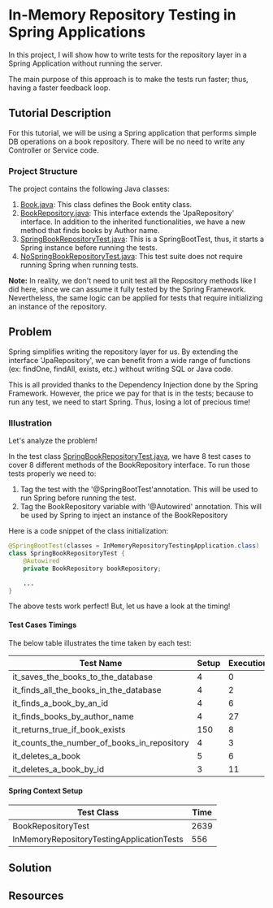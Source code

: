 # In-Memory Repository Testing in Spring Applications

In this project, I will show how to write tests for the repository layer in a 
Spring Application without running the server.

The main purpose of this approach is to make the tests run faster; thus, having
a faster feedback loop.

## Tutorial Description

For this tutorial, we will be using a Spring application that performs simple DB
operations on a book repository. There will be no need to write any Controller
or Service code. 

### Project Structure 
The project contains the following Java classes: 
1. [Book.java](src\main\java\dev\aatwi\imrt\model\Book.java): This class defines the Book entity class.
1. [BookRepository.java](src\main\java\dev\aatwi\imrt\repository\BookRepository.java): This interface extends the 'JpaRepository' interface. 
In addition to the inherited functionalities, we have a new method that finds books by Author name.
1. [SpringBookRepositoryTest.java](src\test\java\dev\aatwi\imrt\repository\SpringBookRepositoryTest.java): This is a SpringBootTest, thus, it starts a Spring instance before running the tests. 
1. [NoSpringBookRepositoryTest.java](src\test\java\dev\aatwi\imrt\repository\NoSpringBookRepositoryTest.java): This test suite does not require running Spring when running tests. 
 
**Note:** In reality, we don't need to unit test all the Repository methods like
I did here, since we can assume it fully tested by the Spring Framework. 
Nevertheless, the same logic can be applied for tests that require initializing 
an instance of the repository.  
 
## Problem
Spring simplifies writing the repository layer for us. By extending the interface 
'JpaRepository', we can benefit from a wide range of functions (ex: findOne, 
findAll, exists, etc.) without writing SQL or Java code. 

This is all provided thanks to the Dependency Injection done by the Spring Framework. 
However, the price we pay for that is in the tests; because to run any test, we 
need to start Spring. Thus, losing a lot of precious time!

### Illustration  
Let's analyze the problem! 

In the test class [SpringBookRepositoryTest.java](src\test\java\dev\aatwi\imrt\repository\SpringBookRepositoryTest.java), 
we have 8 test cases to cover 8 different methods of the BookRepository interface. 
To run those tests properly we need to: 
1. Tag the test with the '@SpringBootTest'annotation. This will be used to run
Spring before running the test.
1. Tag the BookRepository variable with '@Autowired' annotation. This will be 
used by Spring to inject an instance of the BookRepository

Here is a code snippet of the class initialization: 

```java
@SpringBootTest(classes = InMemoryRepositoryTestingApplication.class)
class SpringBookRepositoryTest {
    @Autowired
    private BookRepository bookRepository;

    ...
}
```

The above tests work perfect! But, let us have a look at the timing!

#### Test Cases Timings

The below table illustrates the time taken by each test: 

|                  Test Name                  | Setup | Execution | TearDown |
| ------------------------------------------- | ----- | --------- | -------- |
| it_saves_the_books_to_the_database          |   4   |     0     |    4     |
| it_finds_all_the_books_in_the_database      |   4   |     2     |    3     |
| it_finds_a_book_by_an_id                    |   4   |     6     |    4     |
| it_finds_books_by_author_name               |   4   |     27    |    3     |
| it_returns_true_if_book_exists              |  150  |     8     |    11    |
| it_counts_the_number_of_books_in_repository |   4   |     3     |    4     |
| it_deletes_a_book                           |   5   |     6     |    3     |
| it_deletes_a_book_by_id                     |   3   |     11    |    2     |



#### Spring Context Setup 

|                Test Class                 | Time | 
| ----------------------------------------- | ---- |
|            BookRepositoryTest             | 2639 |
| InMemoryRepositoryTestingApplicationTests | 556  |
                    

## Solution 

## Resources 

